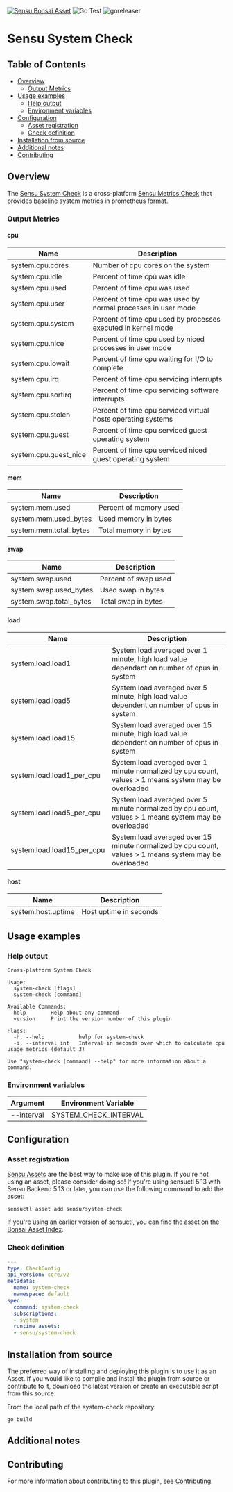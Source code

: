 [![Sensu Bonsai Asset](https://img.shields.io/badge/Bonsai-Download%20Me-brightgreen.svg?colorB=89C967&logo=sensu)](https://bonsai.sensu.io/assets/sensu/system-check)
![Go Test](https://github.com/sensu/system-check/workflows/Go%20Test/badge.svg)
![goreleaser](https://github.com/sensu/system-check/workflows/goreleaser/badge.svg)

# Sensu System Check

## Table of Contents
- [Overview](#overview)
  - [Output Metrics](#output-metrics)
- [Usage examples](#usage-examples)
  - [Help output](#help-output)
  - [Environment variables](#environment-variables)
- [Configuration](#configuration)
  - [Asset registration](#asset-registration)
  - [Check definition](#check-definition)
- [Installation from source](#installation-from-source)
- [Additional notes](#additional-notes)
- [Contributing](#contributing)

## Overview

The [Sensu System Check][1] is a cross-platform [Sensu Metrics Check][7] that provides baseline system metrics in prometheus format. 

### Output Metrics
#### cpu
| Name              | Description   |
|-------------------|---------------|
| system.cpu.cores  | Number of cpu cores on the system |
| system.cpu.idle   | Percent of time cpu was idle |
| system.cpu.used   | Percent of time cpu was used
| system.cpu.user   | Percent of time cpu was used by normal processes in user mode
| system.cpu.system | Percent of time cpu used by processes executed in kernel mode
| system.cpu.nice   | Percent of time cpu used by niced processes in user mode
| system.cpu.iowait | Percent of time cpu waiting for I/O to complete
| system.cpu.irq    | Percent of time cpu servicing interrupts
| system.cpu.sortirq | Percent of time cpu servicing software interrupts
| system.cpu.stolen | Percent of time cpu serviced virtual hosts operating systems
| system.cpu.guest | Percent of time cpu serviced guest operating system
| system.cpu.guest_nice | Percent of time cpu serviced niced guest operating system



#### mem
| Name              | Description   |
|-------------------|---------------|
| system.mem.used | Percent of memory used
| system.mem.used_bytes | Used memory in bytes
| system.mem.total_bytes | Total memory in bytes

#### swap
| Name              | Description   |
|-------------------|---------------|
| system.swap.used | Percent of swap used
| system.swap.used_bytes | Used swap in bytes
| system.swap.total_bytes| Total swap in bytes

#### load
| Name              | Description   |
|-------------------|---------------|
| system.load.load1 | System load averaged over 1 minute, high load value dependant on number of cpus in system
| system.load.load5 | System load averaged over 5 minute, high load value dependent on number of cpus in system
| system.load.load15 | System load averaged over 15 minute, high load value dependent on number of cpus in system
| system.load.load1_per_cpu | System load averaged over 1 minute normalized by cpu count, values > 1 means system may be overloaded
| system.load.load5_per_cpu | System load averaged over 5 minute normalized by cpu count, values > 1 means system may be overloaded
| system.load.load15_per_cpu| System load averaged over 15 minute normalized by cpu count, values > 1 means system may be overloaded

#### host
| Name              | Description   |
|-------------------|---------------|
| system.host.uptime | Host uptime in seconds 

## Usage examples

### Help output

```
Cross-platform System Check

Usage:
  system-check [flags]
  system-check [command]

Available Commands:
  help        Help about any command
  version     Print the version number of this plugin

Flags:
  -h, --help           help for system-check
  -i, --interval int   Interval in seconds over which to calculate cpu usage metrics (default 3)

Use "system-check [command] --help" for more information about a command.
```

### Environment variables
|Argument                       |Environment Variable                 |
|-------------------------------|-------------------------------------|
|--interval                     |SYSTEM_CHECK_INTERVAL                |



## Configuration
### Asset registration

[Sensu Assets][11] are the best way to make use of this plugin. If you're not using an asset, please
consider doing so! If you're using sensuctl 5.13 with Sensu Backend 5.13 or later, you can use the
following command to add the asset:

```
sensuctl asset add sensu/system-check
```

If you're using an earlier version of sensuctl, you can find the asset on the [Bonsai Asset Index][12].

### Check definition

```yml
---
type: CheckConfig
api_version: core/v2
metadata:
  name: system-check
  namespace: default
spec:
  command: system-check
  subscriptions:
  - system
  runtime_assets:
  - sensu/system-check
```

## Installation from source

The preferred way of installing and deploying this plugin is to use it as an Asset. If you would
like to compile and install the plugin from source or contribute to it, download the latest version
or create an executable script from this source.

From the local path of the system-check repository:

```
go build
```

## Additional notes

## Contributing

For more information about contributing to this plugin, see [Contributing][1].

[1]: https://github.com/sensu/system-check
[2]: https://github.com/sensu/sensu-go/blob/master/CONTRIBUTING.md
[3]: https://github.com/sensu/sensu-plugin-sdk
[4]: https://github.com/sensu-plugins/community/blob/master/PLUGIN_STYLEGUIDE.md
[5]: https://github.com/sensu/check-plugin-template/blob/master/.github/workflows/release.yml
[6]: https://github.com/sensu/check-plugin-template/actions
[7]: https://docs.sensu.io/sensu-go/latest/reference/checks/
[8]: https://github.com/sensu/check-plugin-template/blob/master/main.go
[9]: https://bonsai.sensu.io/
[10]: https://github.com/sensu/sensu-plugin-tool
[11]: https://docs.sensu.io/sensu-go/latest/reference/assets/
[12]: https://bonsai.sensu.io/assets/sensu/system-check
